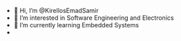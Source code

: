- 👋 Hi, I’m @KirellosEmadSamir
- 👀 I’m interested in Software Engineering and Electronics
- 🌱 I’m currently learning Embedded Systems
- 


<!---
KirellosEmadSamir/KirellosEmadSamir is a ✨ special ✨ repository because its `README.md` (this file) appears on your GitHub profile.
You can click the Preview link to take a look at your changes.
--->
